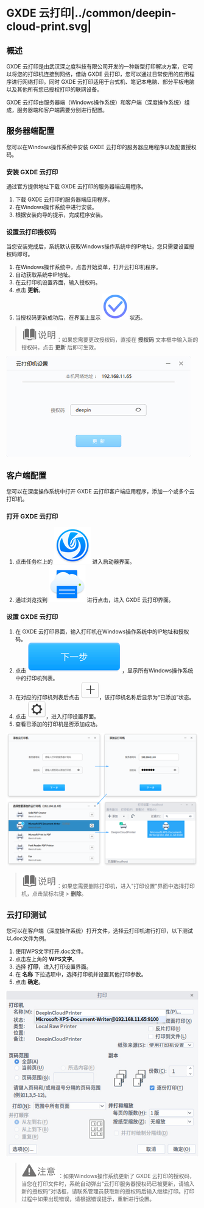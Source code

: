 #  GXDE 云打印|../common/deepin-cloud-print.svg|

## 概述

 GXDE 云打印是由武汉深之度科技有限公司开发的一种新型打印解决方案，它可以将您的打印机连接到网络，借助 GXDE 云打印，您可以通过日常使用的应用程序进行网络打印。同时 GXDE 云打印适用于台式机、笔记本电脑、部分平板电脑以及其他所有您已授权打印的联网设备。

 GXDE 云打印由服务器端（Windows操作系统）和客户端（深度操作系统）组成，服务器端和客户端需要分别进行配置。

## 服务器端配置

您可以在Windows操作系统中安装 GXDE 云打印的服务器应用程序以及配置授权码。

### 安装 GXDE 云打印

通过官方提供地址下载 GXDE 云打印的服务器端应用程序。

1. 下载 GXDE 云打印的服务器端应用程序。
2. 在Windows操作系统中进行安装。
3. 根据安装向导的提示，完成程序安装。

### 设置云打印授权码

当您安装完成后，系统默认获取Windows操作系统中的IP地址，您只需要设置授权码即可。

1. 在Windows操作系统中，点击开始菜单，打开云打印机程序。
2. 自动获取系统中IP地址。
3. 在云打印机设置界面，输入授权码。
4. 点击 **更新**。
5. 当授权码更新成功后，在界面上显示 ![success](icon/icon_success.svg) 状态。

> ![notes](icon/notes.svg)：如果您需要更改授权码，直接在 **授权码** 文本框中输入新的授权码，点击 **更新** 后即可生效。

 ![0|windowssetting](jpg/windowssetting.jpg)

## 客户端配置

您可以在深度操作系统中打开 GXDE 云打印客户端应用程序，添加一个或多个云打印机。

### 打开 GXDE 云打印

1. 点击任务栏上的 ![launcher-24](icon/launcher-24.svg) 进入启动器界面。
2. 通过浏览找到 ![printer-24](icon/printer-24.svg) 进行点击，进入 GXDE 云打印界面。

### 设置 GXDE 云打印

1. 在 GXDE 云打印界面，输入打印机在Windows操作系统中的IP地址和授权码。
2. 点击 ![icon_next](icon/icon_next.svg) ，显示所有Windows操作系统中的打印机列表。
3. 在对应的打印机列表后点击 ![icon_plus](icon/icon_plus.svg)，该打印机名称后显示为“已添加”状态。
4. 点击 ![icon_setting](icon/icon_setting.svg)，进入打印设置界面。
5. 查看已添加的打印机是否添加成功。

 ![1|deepinssetting](jpg/deepinssetting.png)

> ![notes](icon/notes.svg)：如果您需要删除打印机，进入"打印设置"界面中选择打印机，点击鼠标右键 > **删除**。

## 云打印测试

您可以在客户端（深度操作系统）打开文件，选择云打印机进行打印，以下测试以.doc文件为例。

1. 使用WPS文字打开.doc文件。
2. 点击左上角的 **WPS文字**。
3. 选择 **打印**，进入打印设置界面。
4. 在 **名称** 下拉选项中，选择打印机并设置其他打印参数。
5. 点击 **确定**。

 ![0|printsetting](jpg/printsetting.jpg)

> ![attention](icon/attention.svg) ：如果Windows操作系统更新了 GXDE 云打印的授权码，当您在打印文件时，系统自动弹出“云打印服务器授权码已被更新，请输入新的授权码”对话框，请联系管理员获取新的授权码后输入继续打印。打印过程中如果出现错误，请根据错误提示，重新进行设置。
